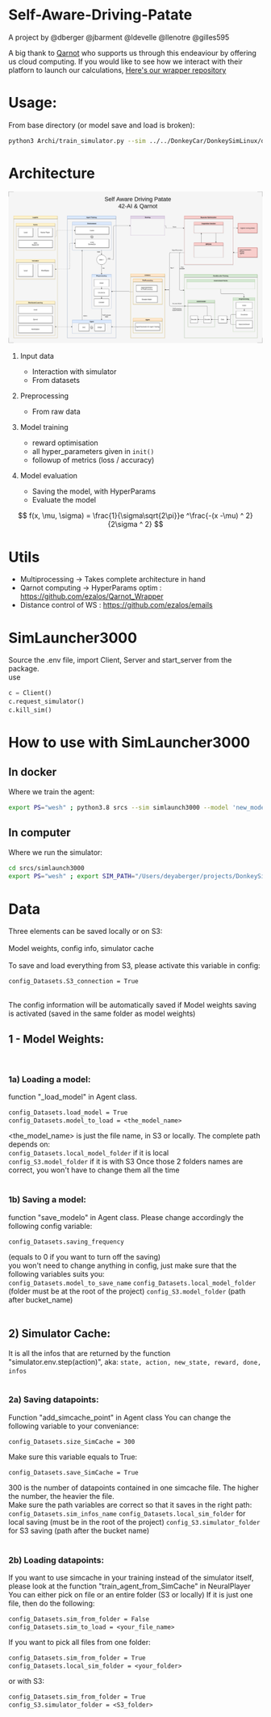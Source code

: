 # Self-Aware-Driving-Patate

A project by @dberger @jbarment @ldevelle @llenotre @gilles595

A big thank to [Qarnot](https://qarnot.com/) who supports us through this endeaviour by offering us cloud computing.
If you would like to see how we interact with their platforn to launch our calculations, [Here's our wrapper repository](https://github.com/ezalos/Qarnot_Wrapper)

# Usage:

From base directory (or model save and load is broken):
```sh
python3 Archi/train_simulator.py --sim ../../DonkeyCar/DonkeySimLinux/donkey_sim.x86_64 --model 'new_model.h5'
```

# Architecture

![Architecture Overview](./Documentation/Overview.png)

1. Input data
   - Interaction with simulator
   - From datasets
  
2. Preprocessing
	- From raw data
  
3. Model training
	- reward optimisation
	- all hyper_parameters given in `init()`
	- followup of metrics (loss / accuracy)
  
4. Model evaluation
	- Saving the model, with HyperParams
	- Evaluate the model

$$ f(x, \mu, \sigma) = \frac{1}{\sigma\sqrt{2\pi}}e ^\frac{-(x -\mu) ^ 2}{2\sigma ^ 2} $$

# Utils

- Multiprocessing -> Takes complete architecture in hand
- Qarnot computing -> HyperParams optim : https://github.com/ezalos/Qarnot_Wrapper
- Distance control of WS : https://github.com/ezalos/emails
  

# SimLauncher3000
Source the .env file, import Client, Server and start_server from the package.   
use
```python
c = Client()
c.request_simulator()
c.kill_sim()
```

# How to use with SimLauncher3000

## In docker

Where we train the agent:

```sh
export PS="wesh" ; python3.8 srcs --sim simlaunch3000 --model 'new_model.h5' --agent DDQN
```

## In computer

Where we run the simulator:

```sh
cd srcs/simlaunch3000
export PS="wesh" ; export SIM_PATH="/Users/deyaberger/projects/DonkeySimMac/donkey_sim.app/Contents/MacOS/donkey_sim" ; python3.8 test_server.py
```

# Data
Three elements can be saved locally or on S3: </br></br>Model weights, config info, simulator cache</br></br>
To save and load everything from S3, please activate this variable in config:
```
config_Datasets.S3_connection = True
```
</br> The config information will be automatically saved if Model weights saving is activated (saved in the same folder as model weights)

## 1 - Model Weights:
</br>

### 1a) Loading a model:
function "_load_model" in Agent class.
```
config_Datasets.load_model = True
config_Datasets.model_to_load = <the_model_name>
```
<the_model_name> is just the file name, in S3 or locally.
The complete path depends on:</br> ```config_Datasets.local_model_folder``` if it is local</br>
```config_S3.model_folder``` if it is with S3
Once those 2 folders names are correct, you won't have to change them all the time</br></br>

### 1b) Saving a model:
function "save_modelo" in Agent class.
Please change accordingly the following config variable:</br>
```
config_Datasets.saving_frequency
```
(equals to 0 if you want to turn off the saving)</br>
you won't need to change anything in config, just make sure that the following variables suits you:</br>
```config_Datasets.model_to_save_name```
```config_Datasets.local_model_folder``` (folder must be at the root of the project)
```config_S3.model_folder``` (path after bucket_name)
</br></br>

## 2) Simulator Cache:
It is all the infos that are returned by the function "simulator.env.step(action)", aka: ```state, action, new_state, reward, done, infos```</br></br>
### 2a) Saving datapoints:
Function "add_simcache_point" in Agent class
You can change the following variable to your conveniance:
```
config_Datasets.size_SimCache = 300
```
Make sure this variable equals to True:
```
config_Datasets.save_SimCache = True
```
300 is the number of datapoints contained in one simcache file. The higher the number, the heavier the file.</br>
Make sure the path variables are correct so that it saves in the right path:
```config_Datasets.sim_infos_name```
```config_Datasets.local_sim_folder``` for local saving (must be in the root of the project)
```config_S3.simulator_folder``` for S3 saving (path after the bucket name)</br></br>
### 2b) Loading datapoints:
If you want to use simcache in your training instead of the simulator itself, please look at the function "train_agent_from_SimCache" in NeuralPlayer</br>
You can either pick on file or an entire folder (S3 or locally)
If it is just one file, then do the following:</br>
```
config_Datasets.sim_from_folder = False
config_Datasets.sim_to_load = <your_file_name>
```
If you want to pick all files from one folder:</br>
```
config_Datasets.sim_from_folder = True
config_Datasets.local_sim_folder = <your_folder>
```
or with S3:
```
config_Datasets.sim_from_folder = True
config_S3.simulator_folder = <S3_folder>
```


